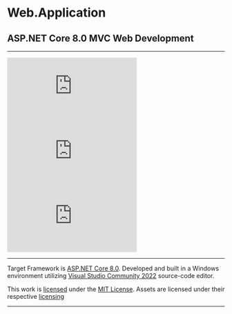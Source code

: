 ﻿# Web.Application
## ASP.NET Core 8.0 MVC Web Development

<hr />

[![GitHub license](https://img.shields.io/github/license/cdcavell/web.application)](https://github.com/cdcavell/web.application/blob/main/LICENSE)
![GitHub top language](https://img.shields.io/github/languages/top/cdcavell/web.application)
![GitHub language count](https://img.shields.io/github/languages/count/cdcavell/web.application)

<hr />

Target Framework is [ASP.NET Core 8.0](https://dotnet.microsoft.com/download/dotnet/8.0). Developed and built in a Windows environment utilizing [Visual Studio Community 2022](https://visualstudio.microsoft.com/vs/) source-code editor. 

This work is [licensed](https://github.com/cdcavell/cdcavell.dev/blob/main/LICENSE) under the [MIT License](https://opensource.org/licenses/MIT). Assets are licensed under their respective [licensing](https://github.com/cdcavell/cdcavell.dev/blob/main/ASSETS-LICENSES.md)

<hr />
